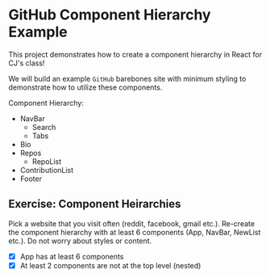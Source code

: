 # GitHub Component Hierarchy Example

This project demonstrates how to create a component hierarchy in React for CJ's class!

We will build an example `GitHub` barebones site with minimum styling to demonstrate how to utilize these components.

Component Hierarchy:

- NavBar
  - Search
  - Tabs
- Bio
- Repos
  - RepoList
- ContributionList
- Footer

## Exercise: Component Heirarchies

Pick a website that you visit often (reddit, facebook, gmail etc.). Re-create the component hierarchy with at least 6 components (App, NavBar, NewList etc.). Do not worry about styles or content.

- [x] App has at least 6 components
- [x] At least 2 components are not at the top level (nested)
